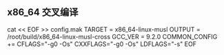 ## x86_64 交叉编译

cat << EOF >> config.mak
TARGET = x86_64-linux-musl
OUTPUT = /root/build/x86_64-linux-musl-cross 
GCC_VER = 9.2.0
COMMON_CONFIG += CFLAGS="-g0 -Os" CXXFLAGS="-g0 -Os" LDFLAGS="-s"
EOF